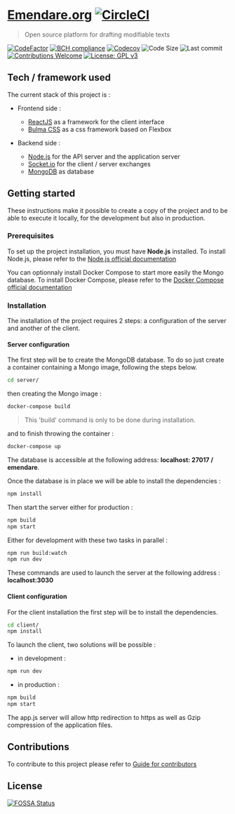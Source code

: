 # [Emendare.org](https://emendare.org/) [![CircleCI](https://circleci.com/gh/jimmyleray/Emendare.svg?style=svg)](https://circleci.com/gh/jimmyleray/Emendare)

> Open source platform for drafting modifiable texts

[![CodeFactor](https://www.codefactor.io/repository/github/jimmyleray/emendare/badge)](https://www.codefactor.io/repository/github/jimmyleray/emendare) [![BCH compliance](https://bettercodehub.com/edge/badge/jimmyleray/Emendare?branch=develop)](https://bettercodehub.com/) [![Codecov](https://img.shields.io/codecov/c/github/jimmyleray/Emendare.svg?style=flat)](https://codecov.io/gh/JimmyLeray/Emendare) ![Code Size](https://img.shields.io/github/languages/code-size/jimmyleray/Emendare.svg?style=flat) ![Last commit](https://img.shields.io/github/last-commit/jimmyleray/Emendare.svg?style=flat) [![Contributions Welcome](https://img.shields.io/badge/contributions-welcome-brightgreen.svg?style=flat)](https://github.com/jimmyleray/Emendare/issues) [![License: GPL v3](https://img.shields.io/badge/License-GPL%20v3-blue.svg)](https://www.gnu.org/licenses/gpl-3.0)

## Tech / framework used

The current stack of this project is :

- Frontend side :

  - [ReactJS](https://reactjs.org/) as a framework for the client interface
  - [Bulma CSS](https://bulma.io/) as a css framework based on Flexbox

- Backend side :
  - [Node.js](https://nodejs.org/en/) for the API server and the application server
  - [Socket.io](https://socket.io/) for the client / server exchanges
  - [MongoDB](https://www.mongodb.com/en) as database

## Getting started

These instructions make it possible to create a copy of the project and to be able to execute it locally, for the development but also in production.

### Prerequisites

To set up the project installation, you must have **Node.js** installed.
To install Node.js, please refer to the [Node.js official documentation](https://nodejs.org/en/)

You can optionnaly install Docker Compose to start more easily the Mongo database.
To install Docker Compose, please refer to the [Docker Compose official documentation](https://docs.docker.com/compose/install/)

### Installation

The installation of the project requires 2 steps: a configuration of the server and another of the client.

#### Server configuration

The first step will be to create the MongoDB database. To do so just create a container containing a Mongo image, following the steps below.

```bash
cd server/
```

then creating the Mongo image :

```bash
docker-compose build
```

> This 'build' command is only to be done during installation.

and to finish throwing the container :

```bash
docker-compose up
```

The database is accessible at the following address: **localhost: 27017 / emendare**.

Once the database is in place we will be able to install the dependencies :

```bash
npm install
```

Then start the server either for production :

```bash
npm build
npm start
```

Either for development with these two tasks in parallel :

```bash
npm run build:watch
npm run dev
```

These commands are used to launch the server at the following address : **localhost:3030**

#### Client configuration

For the client installation the first step will be to install the dependencies.

```bash
cd client/
npm install
```

To launch the client, two solutions will be possible :

- in development :

```bash
npm run dev
```

- in production :

```bash
npm build
npm start
```

The app.js server will allow http redirection to https as well as Gzip compression of the application files.

## Contributions

To contribute to this project please refer to [Guide for contributors](https://github.com/jimmyleray/Emendare/blob/master/CONTRIBUTING.md)

## License

[![FOSSA Status](https://app.fossa.io/api/projects/git%2Bgithub.com%2Fjimmyleray%2FEmendare.svg?type=large)](https://app.fossa.io/projects/git%2Bgithub.com%2Fjimmyleray%2FEmendare?ref=badge_large)
